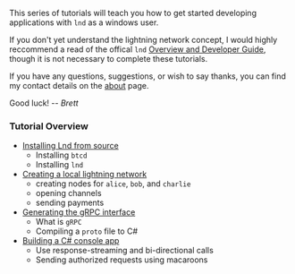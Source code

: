 This series of tutorials will teach you how to get started developing applications with `lnd` as a windows user.

If you don't yet understand the lightning network concept, I would highly reccommend a read of the offical `lnd` [Overview and Developer Guide](https://dev.lightning.community/overview/), though it is not necessary to complete these tutorials. 

If you have any questions, suggestions, or wish to say thanks, you can find my contact details on the [about](/about) page.

Good luck!
    -- *Brett*

### Tutorial Overview
* [Installing Lnd from source](/Install-Lightning-On-Windows/)
    * Installing `btcd`
    * Installing `lnd`
* [Creating a local lightning network](/Create-A-Local-Lightning-Network-On-Simnet)
    * creating nodes for `alice`, `bob`, and `charlie`
    * opening channels
    * sending payments
* [Generating the gRPC interface](/Generate-a-CSharp-gRPC-Interface-for-lnd/)
    * What is `gRPC`
    * Compiling a `proto` file to C#
* [Building a C# console app](/How-to-Write-a-CSharp-gRPC-Client-for-the-Lightning-Network-Daemon/)
    * Use response-streaming and bi-directional calls 
    * Sending authorized requests using macaroons 
